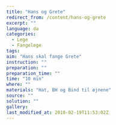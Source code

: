 ```yaml
---
title: "Hans og Grete"
redirect_from: /content/hans-og-grete
excerpt: ""
language: da
categories:
  - Lege
  - Fangelege
tags: 
aim: "Hans skal fange Grete"
instruction: ""
preparation: ""
preparation_time: ""
time: "10 min"
where: ""
materials: "Hat, BH og Bind til øjnene"
source: ""
solution: ""
gallery:
last_modified_at: 2010-02-19T11:53:02Z
---
```

